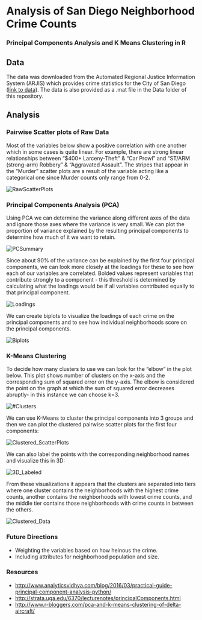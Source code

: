 # Analysis of San Diego Neighborhood Crime Counts
### Principal Components Analysis and K Means Clustering in R

## Data

The data was downloaded from the Automated Regional Justice Information System (ARJIS) which provides crime statistics for the City of San Diego ([link to data](https://www.sandiego.gov/sites/default/files/legacy/police/pdf/2014/201412cumneighbor.pdf)). The data is also provided as a .mat file in the Data folder of this repository.  

## Analysis

### Pairwise Scatter plots of Raw Data

Most of the variables below show a positive correlation with one another which in some cases is quite linear. For example, there are strong linear relationships between “$400+ Larceny-Theft” & “Car Prowl” and “ST/ARM (strong-arm) Robbery” & “Aggravated Assault”. The stripes that appear in the “Murder” scatter plots are a result of the variable acting like a categorical one since Murder counts only range from 0-2.

![RawScatterPlots](Screenshots/RawScatterPlots.png)

### Principal Components Analysis (PCA)

Using PCA we can determine the variance along different axes of the data and ignore those axes where the variance is very small. We can plot the proportion of variance explained by the resulting principal components to determine how much of it we want to retain.

![PCSummary](Screenshots/PC_Summary.png)

Since about 90% of the variance can be explained by the first four principal components, we can look more closely at the loadings for these to see how each of our variables are correlated. Bolded values represent variables that contribute strongly to a component - this threshold is determined by calculating what the loadings would be if all variables contributed equally to that principal component.

![Loadings](Screenshots/Loadings.png)

We can create biplots to visualize the loadings of each crime on the principal components and to see how individual neighborhoods score on the principal components.

![Biplots](Screenshots/Biplots.png)

### K-Means Clustering

To decide how many clusters to use we can look for the “elbow” in the plot below. This plot shows number of clusters on the x-axis and the corresponding sum of squared error on the y-axis. The elbow is considered the point on the graph at which the sum of squared error decreases abruptly- in this instance we can choose k=3. 

![#Clusters](Screenshots/%23Clusters.png)

We can use K-Means to cluster the principal components into 3 groups and then we can plot the clustered pairwise scatter plots for the first four components:

![Clustered_ScatterPlots](Screenshots/Clustered_ScatterPlots.png)

We can also label the points with the corresponding neighborhood names and visualize this in 3D:

![3D_Labeled](Screenshots/3D_Labeled.png)

From these visualizations it appears that the clusters are separated into tiers where one cluster contains the neighborhoods with the highest crime counts, another contains the neighborhoods with lowest crime counts, and the middle tier contains those neighborhoods with crime counts in between the others.

![Clustered_Data](Screenshots/Clustered_Data.png)

### Future Directions
- Weighting the variables based on how heinous the crime.
- Including attributes for neighborhood population and size. 

### Resources
- http://www.analyticsvidhya.com/blog/2016/03/practical-guide-principal-component-analysis-python/
- http://strata.uga.edu/6370/lecturenotes/principalComponents.html
- http://www.r-bloggers.com/pca-and-k-means-clustering-of-delta-aircraft/
